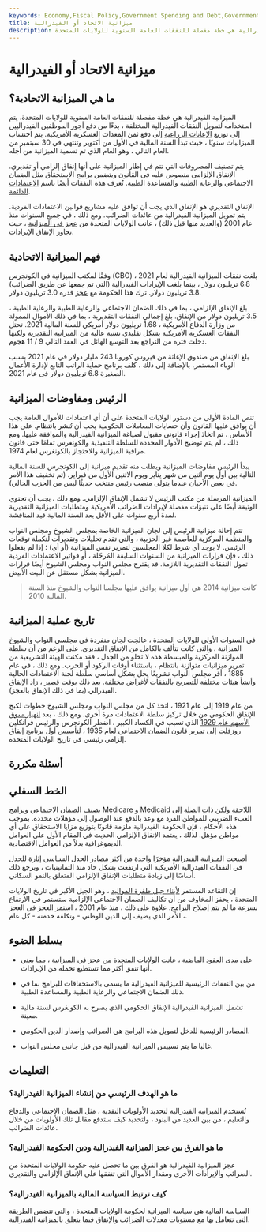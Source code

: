 ```yaml
---
keywords: Economy,Fiscal Policy,Government Spending and Debt,Government Spending
title: ميزانية الاتحاد أو الفيدرالية
description: الميزانية الفيدرالية هي خطة مفصلة للنفقات العامة السنوية للولايات المتحدة.
---
```


# ميزانية الاتحاد أو الفيدرالية
## ما هي الميزانية الاتحادية؟

الميزانية الفيدرالية هي خطة مفصلة للنفقات العامة السنوية للولايات المتحدة. يتم استخدامه لتمويل النفقات الفيدرالية المختلفة ، بدءًا من دفع أجور الموظفين الفيدراليين إلى توزيع [الإعانات الزراعية](/subsidy) إلى دفع ثمن المعدات العسكرية الأمريكية. يتم احتساب الميزانيات سنويًا ، حيث تبدأ السنة المالية في الأول من أكتوبر وتنتهي في 30 سبتمبر من العام التالي ، وهو العام الذي تم تسمية الميزانية من أجله.

يتم تصنيف المصروفات التي تتم في إطار الميزانية على أنها إنفاق إلزامي أو تقديري. الإنفاق الإلزامي منصوص عليه في القانون ويتضمن برامج الاستحقاق مثل الضمان الاجتماعي والرعاية الطبية والمساعدة الطبية. تُعرف هذه النفقات أيضًا باسم [الاعتمادات الدائمة](/appropriation).

الإنفاق التقديري هو الإنفاق الذي يجب أن توافق عليه مشاريع قوانين الاعتمادات الفردية. يتم تمويل الميزانية الفيدرالية من عائدات الضرائب. ومع ذلك ، في جميع السنوات منذ عام 2001 (والعديد منها قبل ذلك) ، عانت الولايات المتحدة من [عجز في الميزانية](/budget-deficit) ، حيث تجاوز الإنفاق الإيرادات.

## فهم الميزانية الاتحادية

وفقًا لمكتب الميزانية في الكونجرس (CBO) ، بلغت نفقات الميزانية الفيدرالية لعام 2021 6.8 تريليون دولار ، بينما بلغت الإيرادات الفيدرالية (التي تم جمعها عن طريق الضرائب) 3.8 تريليون دولار. ترك هذا الحكومة مع [عجز](/deficit) قدره 3.0 تريليون دولار.

بلغ الإنفاق الإلزامي ، بما في ذلك الضمان الاجتماعي والرعاية الطبية والرعاية الطبية ، 3.5 تريليون دولار من الإنفاق. بلغ إجمالي النفقات التقديرية ، بما في ذلك الأموال الممولة من وزارة الدفاع الأمريكية ، 1.68 تريليون دولار أمريكي للسنة المالية 2021. تحتل النفقات العسكرية الأمريكية بشكل تقليدي نسبة عالية من الميزانية التقديرية ولكنها دخلت فترة من التراجع بعد التوسع الهائل في العقد التالي 9 / 11 هجوم.

بلغ الإنفاق من صندوق الإغاثة من فيروس كورونا 243 مليار دولار في عام 2021 بسبب الوباء المستمر. بالإضافة إلى ذلك ، كلف برنامج حماية الراتب التابع لإدارة الأعمال الصغيرة 6.8 تريليون دولار في عام 2021.

## الرئيس ومفاوضات الميزانية

تنص المادة الأولى من دستور الولايات المتحدة على أن أي اعتمادات للأموال العامة يجب أن يوافق عليها القانون وأن حسابات المعاملات الحكومية يجب أن تُنشر بانتظام. على هذا الأساس ، تم اتخاذ إجراء قانوني مقبول لصياغة الميزانية الفيدرالية والموافقة عليها. ومع ذلك ، لم يتم توضيح الأدوار المحددة للسلطة التنفيذية والكونغرس تمامًا حتى قانون مراقبة الميزانية والاحتجاز بالكونغرس لعام 1974.

يبدأ الرئيس مفاوضات الميزانية ويطلب منه تقديم ميزانية إلى الكونجرس للسنة المالية التالية بين أول يوم اثنين من شهر يناير ويوم الاثنين الأول من فبراير. (تم تخفيف هذا الأمر في بعض الأحيان عندما يتولى منصب رئيس منتخب حديثًا ليس من الحزب الحالي).

الميزانية المرسلة من مكتب الرئيس لا تشمل الإنفاق الإلزامي. ومع ذلك ، يجب أن تحتوي الوثيقة أيضًا على تنبؤات مفصلة لإيرادات الضرائب الأمريكية ومتطلبات الميزانية التقديرية لمدة أربع سنوات على الأقل بعد السنة المالية قيد المناقشة.

تتم إحالة ميزانية الرئيس إلى لجان الميزانية الخاصة بمجلس الشيوخ ومجلس النواب والمنظمة المركزية للعاصمة غير الحزبية ، والتي تقدم تحليلات وتقديرات لتكملة توقعات الرئيس. لا يوجد أي شرط لكلا المجلسين لتمرير نفس الميزانية (أو أي) ؛ إذا لم يفعلوا ذلك ، فإن قرارات الميزانية من السنوات السابقة المُرحّلة ، أو فواتير الاعتمادات الفردية تمول النفقات التقديرية اللازمة. قد يقترح مجلس النواب ومجلس الشيوخ أيضًا قرارات الميزانية بشكل مستقل عن البيت الأبيض.

> كانت ميزانية 2014 هي أول ميزانية يوافق عليها مجلسا النواب والشيوخ منذ السنة المالية 2010.

>

## تاريخ عملية الميزانية

في السنوات الأولى للولايات المتحدة ، عالجت لجان منفردة في مجلسي النواب والشيوخ الميزانية ، والتي كانت تتألف بالكامل من الإنفاق التقديري. على الرغم من أن سلطة الموازنة المركزية والمبسطة هذه لا تخلو من الجدل ، فقد مكنت الهيئة التشريعية من تمرير ميزانيات متوازنة بانتظام ، باستثناء أوقات الركود أو الحرب. ومع ذلك ، في عام 1885 ، أقر مجلس النواب تشريعًا يحل بشكل أساسي سلطة لجنة الاعتمادات الحالية وأنشأ هيئات مختلفة للتصريح بالنفقات لأغراض مختلفة. بعد ذلك بوقت قصير ، زاد الإنفاق الفيدرالي (بما في ذلك الإنفاق بالعجز).

من عام 1919 إلى عام 1921 ، اتخذ كل من مجلس النواب ومجلس الشيوخ خطوات لكبح الإنفاق الحكومي من خلال تركيز سلطة الاعتمادات مرة أخرى. ومع ذلك ، بعد [انهيار سوق الأسهم عام 1929](/stock-market-crash-1929) الذي تسبب في الكساد الكبير ، اضطر الكونجرس والرئيس فرانكلين روزفلت إلى تمرير [قانون الضمان الاجتماعي لعام](/social-security-act) 1935 ، لتأسيس أول برنامج إنفاق إلزامي رئيسي في تاريخ الولايات المتحدة.

## أسئلة مكررة

## الخط السفلي

يضيف الضمان الاجتماعي وبرامج Medicare و Medicaid اللاحقة ولكن ذات الصلة إلى العبء الضريبي للمواطن الفرد مع وعد بالدفع عند الوصول إلى مؤهلات محددة. بموجب هذه الأحكام ، فإن الحكومة الفيدرالية ملزمة قانونًا بتوزيع مزايا الاستحقاق على أي مواطن مؤهل. لذلك ، يعتمد الإنفاق الإلزامي الحديث في المقام الأول على العوامل الديموغرافية بدلاً من العوامل الاقتصادية.

أصبحت الميزانية الفيدرالية مؤخرًا واحدة من أكثر مصادر الجدل السياسي إثارة للجدل في النفقات الفيدرالية الأمريكية التي ارتفعت بشكل حاد منذ الثمانينيات ، ويرجع ذلك أساسًا إلى زيادة متطلبات الإنفاق الإلزامي المتعلق بالنمو السكاني.

إن التقاعد المستمر [لأبناء جيل طفرة المواليد](/baby_boomer) ، وهو الجيل الأكبر في تاريخ الولايات المتحدة ، يحفز المخاوف من أن تكاليف الضمان الاجتماعي الإلزامية ستستمر في الارتفاع بسرعة ما لم يتم إصلاح البرامج. علاوة على ذلك ، منذ عام 2001 ، استمر العجز في العجز ، الأمر الذي يضيف إلى الدين الوطني - وتكلفة خدمته - كل عام.

## يسلط الضوء

- على مدى العقود الماضية ، عانت الولايات المتحدة من عجز في الميزانية ، مما يعني أنها تنفق أكثر مما تستطيع تحمله من الإيرادات.

- من بين النفقات الرئيسية للميزانية الفيدرالية ما يسمى بالاستحقاقات للبرامج بما في ذلك الضمان الاجتماعي والرعاية الطبية والمساعدة الطبية.

- تشمل الميزانية الفيدرالية الإنفاق الحكومي الذي يصرح به الكونغرس لسنة مالية معينة.

- المصادر الرئيسية للدخل لتمويل هذه البرامج هي الضرائب وإصدار الدين الحكومي.

- غالبا ما يتم تسييس الميزانية الفيدرالية من قبل جانبي مجلس النواب.

## التعليمات

### ما هو الهدف الرئيسي من إنشاء الميزانية الفيدرالية؟

تُستخدم الميزانية الفيدرالية لتحديد الأولويات النقدية ، مثل الضمان الاجتماعي والدفاع والتعليم ، من بين العديد من البنود ، ولتحديد كيف ستدفع مقابل تلك الأولويات من خلال عائدات الضرائب.

### ما هو الفرق بين عجز الميزانية الفيدرالية ودين الحكومة الفيدرالية؟

عجز الميزانية الفيدرالية هو الفرق بين ما تحصل عليه حكومة الولايات المتحدة من الضرائب والإيرادات الأخرى ومقدار الأموال التي تنفقها على الإنفاق الإلزامي والتقديري.

### كيف ترتبط السياسة المالية بالميزانية الفيدرالية؟

السياسة المالية هي سياسة الميزانية لحكومة الولايات المتحدة ، والتي تتضمن الطريقة التي تتعامل بها مع مستويات معدلات الضرائب والإنفاق فيما يتعلق بالميزانية الفيدرالية.

